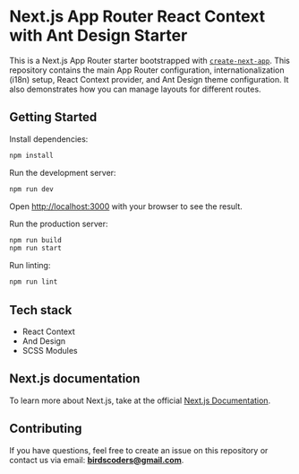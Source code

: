 # Next.js App Router React Context with Ant Design Starter

This is a Next.js App Router starter bootstrapped with [`create-next-app`](https://github.com/vercel/next.js/tree/canary/packages/create-next-app). This repository contains the main App Router configuration, internationalization (i18n) setup, React Context provider, and Ant Design theme configuration. It also demonstrates how you can manage layouts for different routes.

## Getting Started

Install dependencies:

```bash
npm install
```

Run the development server:

```bash
npm run dev
```

Open [http://localhost:3000](http://localhost:3000) with your browser to see the result.

Run the production server:

```bash
npm run build
npm run start
```

Run linting:

```bash
npm run lint
```

## Tech stack

- React Context
- And Design
- SCSS Modules

## Next.js documentation

To learn more about Next.js, take at the official [Next.js Documentation](https://nextjs.org/docs).

## Contributing

If you have questions, feel free to create an issue on this repository or contact us via email: **birdscoders@gmail.com**.
